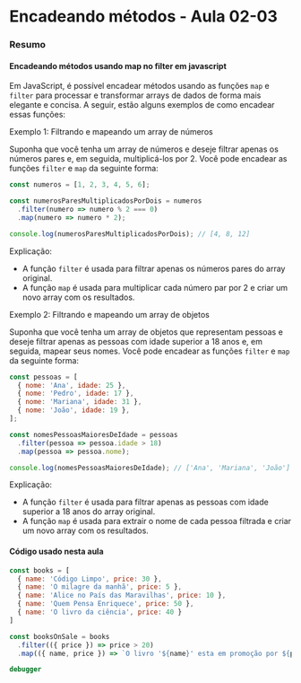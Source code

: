 <!--
Antes de publicar a issue, lembre-se de clicar na aba "Preview", para visualizar se a formatação está correta =)
-->

<!-- Escreva/insira as imagens após essa linha -->

# Encadeando métodos - Aula 02-03

### Resumo

#### Encadeando métodos usando map no filter em javascript

Em JavaScript, é possível encadear métodos usando as funções `map` e `filter` para processar e transformar arrays de dados de forma mais elegante e concisa. A seguir, estão alguns exemplos de como encadear essas funções:

Exemplo 1: Filtrando e mapeando um array de números

Suponha que você tenha um array de números e deseje filtrar apenas os números pares e, em seguida, multiplicá-los por 2. Você pode encadear as funções `filter` e `map` da seguinte forma:

```javascript
const numeros = [1, 2, 3, 4, 5, 6];

const numerosParesMultiplicadosPorDois = numeros
  .filter(numero => numero % 2 === 0)
  .map(numero => numero * 2);

console.log(numerosParesMultiplicadosPorDois); // [4, 8, 12]
```

Explicação:

- A função `filter` é usada para filtrar apenas os números pares do array original.
- A função `map` é usada para multiplicar cada número par por 2 e criar um novo array com os resultados.

Exemplo 2: Filtrando e mapeando um array de objetos

Suponha que você tenha um array de objetos que representam pessoas e deseje filtrar apenas as pessoas com idade superior a 18 anos e, em seguida, mapear seus nomes. Você pode encadear as funções `filter` e `map` da seguinte forma:

```javascript
const pessoas = [
  { nome: 'Ana', idade: 25 },
  { nome: 'Pedro', idade: 17 },
  { nome: 'Mariana', idade: 31 },
  { nome: 'João', idade: 19 },
];

const nomesPessoasMaioresDeIdade = pessoas
  .filter(pessoa => pessoa.idade > 18)
  .map(pessoa => pessoa.nome);

console.log(nomesPessoasMaioresDeIdade); // ['Ana', 'Mariana', 'João']
```

Explicação:

- A função `filter` é usada para filtrar apenas as pessoas com idade superior a 18 anos do array original.
- A função `map` é usada para extrair o nome de cada pessoa filtrada e criar um novo array com os resultados.

#### Código usado nesta aula

```javascript
const books = [
  { name: 'Código Limpo', price: 30 },
  { name: 'O milagre da manhã', price: 5 },
  { name: 'Alice no País das Maravilhas', price: 10 },
  { name: 'Quem Pensa Enriquece', price: 50 },
  { name: 'O livro da ciência', price: 40 }
]

const booksOnSale = books
  .filter(({ price }) => price > 20)
  .map(({ name, price }) => `O livro '${name}' esta em promoção por ${price} reais`)

debugger
```
